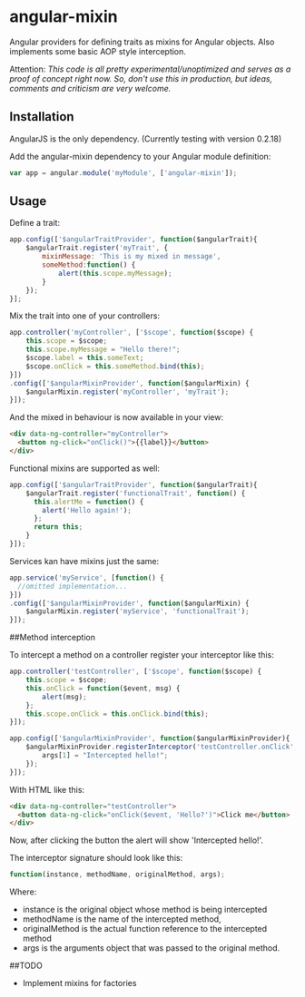 angular-mixin
=============

Angular providers for defining traits as mixins for Angular objects.
Also implements some basic AOP style interception.

Attention: _This code is all pretty experimental/unoptimized and serves as a proof of concept right now.
So, don't use this in production, but ideas, comments and criticism are very welcome._

## Installation

AngularJS is the only dependency. (Currently testing with version 0.2.18)

Add the angular-mixin dependency to your Angular module definition:

```javascript
var app = angular.module('myModule', ['angular-mixin']);
```

## Usage

Define a trait:
```javascript
app.config(['$angularTraitProvider', function($angularTrait){
    $angularTrait.register('myTrait', {
        mixinMessage: 'This is my mixed in message',
        someMethod:function() {
            alert(this.scope.myMessage);
        }
    });
}];
```

Mix the trait into one of your controllers:
```javascript
app.controller('myController', ['$scope', function($scope) {
    this.scope = $scope;
    this.scope.myMessage = "Hello there!";
    $scope.label = this.someText;
    $scope.onClick = this.someMethod.bind(this);
}])
.config(['$angularMixinProvider', function($angularMixin) {
    $angularMixin.register('myController', 'myTrait');
}]);
```

And the mixed in behaviour is now available in your view:
```html
<div data-ng-controller="myController">
  <button ng-click="onClick()">{{label}}</button>
</div>
```

Functional mixins are supported as well:
```javascript
app.config(['$angularTraitProvider', function($angularTrait){
    $angularTrait.register('functionalTrait', function() {
      this.alertMe = function() {
        alert('Hello again!');
      };
      return this;
    }
}]);
```

Services kan have mixins just the same:
```javascript
app.service('myService', [function() {
  //omitted implementation...
}])
.config(['$angularMixinProvider', function($angularMixin) {
    $angularMixin.register('myService', 'functionalTrait');
}]);
```

##Method interception

To intercept a method on a controller register your interceptor like this:
```javascript
app.controller('testController', ['$scope', function($scope) {
    this.scope = $scope;
    this.onClick = function($event, msg) {
        alert(msg);
    };
    this.scope.onClick = this.onClick.bind(this);
}]);

app.config(['$angularMixinProvider', function($angularMixinProvider){
    $angularMixinProvider.registerInterceptor('testController.onClick', function(instance, methodName, originalMethod, args) {
        args[1] = "Intercepted hello!";
    });
}]);
```
With HTML like this:
```html
<div data-ng-controller="testController">
  <button data-ng-click="onClick($event, 'Hello?')">Click me</button>
</div>
```
Now, after clicking the button the alert will show 'Intercepted hello!'.

The interceptor signature should look like this:
```javascript
function(instance, methodName, originalMethod, args);
```
Where:
* instance is the original object whose method is being intercepted
* methodName is the name of the intercepted method,
* originalMethod is the actual function reference to the intercepted method
* args is the arguments object that was passed to the original method.


##TODO

* Implement mixins for factories
